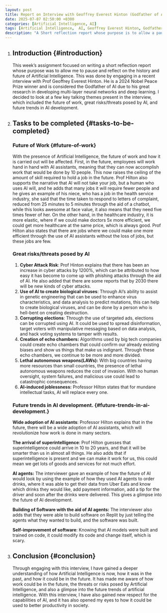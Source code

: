 ```yaml
---
layout: post
title: Report on Interview with Geoffrey Everest Hinton (Godfather of AI)
date: 2025-07-07 02:50:00 +0300
categories: [Artificial Intelligence, AI]
tags: [Artificial Intelligence,  AI, Geoffrey Everest Hinton, Godfather of AI]
description: "A Short reflection report whose purpose is to allow a pause and reflection on the history and future of Artificial Intelligence"
---
```


1. ## **Introduction** {#introduction}

   This week’s assignment focused on writing a short reflection report whose purpose was to allow me to pause and reflect on the history and future of Artificial Intelligence. This was done by engaging in a recent interview with Prof Geoffrey Everest Hinton. He is a 2024 Nobel Peace Prize winner and is considered the Godfather of AI due to his great research in developing multi-layer neural networks and deep learning. I decided to look at a few key talking themes present in the interview, which included the future of work, great risks/threats posed by AI, and future trends in AI development.


2. ## **Tasks to be completed** {#tasks-to-be-completed}

   ### **Future of Work** {#future-of-work}

   With the presence of Artificial Intelligence, the future of work and how it is carried out will be affected. First, in the future, employees will work hand in hand with AI assistants, meaning that they can now accomplish work that would be done by 10 people. This now raises the ceiling of the amount of skill required to hold a job in the future. Prof Hilton also supports the narrative that AI will not take your job, but a human who uses AI will, and he adds that many jobs it will require fewer people and he gives an example of his niece, who has a job in the health service industry, she said that the time taken to respond to letters of complaint, reduced from 25 minutes to 5 minutes through the aid of a chatbot, while this looks awesome at face value, it also means that they need five times fewer of her.
   On the other hand, in the healthcare industry, it is more elastic, where if we could make doctors 5x more efficient, we could get more healthcare at the same price, which is always good. Prof Hilton also states that there are jobs where we could make one more efficient through the use of AI assistants without the loss of jobs, but these jobs are few.

   ### **Great risks/threats posed by AI**

	1. **Cyber Attack Risk**: Prof Hinton explains that there has been an increase in cyber attacks by 1200%, which can be attributed to how easy it has become to come up with phishing attacks through the aid of AI. He also added that there are some reports that by 2030 there will be new kinds of cyber attacks.
	2. **Use of AI to create biological viruses**: Through AI’s ability to assist in genetic engineering that can be used to enhance virus characteristics, and data analysis to predict mutations, this can help to create biological viruses, and can be done by a person who is hell-bent on creating destruction.
	3. **Corrupting elections**: Through the use of targeted ads, elections can be corrupted using AI. It could be used to spread disinformation, target voters with manipulative messaging based on data analysis, and hack voting systems to tamper with results.
	4.  **Creation of echo chambers:** Algorithms used by big tech companies could create echo chambers that could confirm our already existing biases and show us things that make us indignant. Through these echo chambers, we continue to be more and more divided.
	5. **Lethal autonomous weapons(LAWs):** With big countries having more resources than small countries, the presence of lethal autonomous weapons reduces the cost of invasion. With no human oversight, system failures, and malicious use could lead to catastrophic consequences.
	6. **AI-induced joblessness:** Professor Hilton states that for mundane intellectual tasks, AI will replace every one.



   ### **Future trends in AI development.** {#future-trends-in-ai-development.}

   **Wide adoption of AI assistants**: Professor Hilton explains that in the future, there will be a wide adoption of AI assistants, which will revolutionize how work is done in many sectors.

   **The arrival of superintelligence**: Prof Hilton guesses that superintelligence could arrive in 10 to 20 years, and that it will be smarter than us in almost all things. He also adds that if superintelligence is present and we can make it work for us, this could mean we get lots of goods and services for not much effort.

   **AI agents:** The interviewer gave an example of how the future of AI would look by using the example of how they used AI agents to order drinks, where it was able to get their data from Uber Eats and know which drinks they would like, add payment information, add a tip for the driver and soon after the drinks were delivered. This gives a glimpse into the future of AI development.

   **Building of Software with the aid of AI agents:** The interviewer also adds that they were able to build software on Replit by just telling the agents what they wanted to build, and the software was built.

   **Self-improvement of software**: Knowing that AI models were built and trained on code, it could modify its code and change itself, which is scary.


3. ## **Conclusion** {#conclusion}

   Through engaging with this interview, I have gained a deeper understanding of how Artificial Intelligence is now, how it was in the past, and how it could be in the future. It has made me aware of how work could be in the future, the threats or risks posed by Artificial Intelligence, and also a glimpse into the future trends of artificial intelligence. With this interview, I have also gained new respect for the capabilities of AI, and it has also opened my eyes to how it could be used to better productivity in society.
